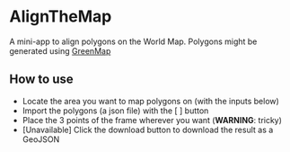 # AlignTheMap

A mini-app to align polygons on the World Map. Polygons might be generated using [GreenMap](https://github.com/TotoShampoin/greenmap)

## How to use

- Locate the area you want to map polygons on (with the inputs below)
- Import the polygons (a json file) with the \[ \] button
- Place the 3 points of the frame wherever you want (**WARNING**: tricky)
- \[Unavailable\] Click the download button to download the result as a GeoJSON
